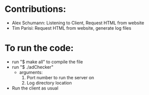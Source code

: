 # Contributions:
- Alex Schumann: Listening to Client, Request HTML from website
- Tim Parisi: Request HTML from website, generate log files

# To run the code:
- run "$ make all" to compile the file
- run "$ ./adChecker"
    - arguments:
        1) Port number to run the server on
        2) Log directory location
- Run the client as usual